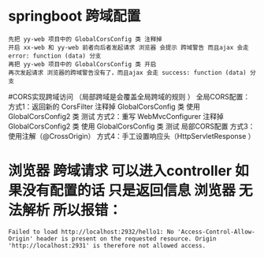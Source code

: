 #  springboot 跨域配置
    先把 yy-web 项目中的 GlobalCorsConfig 类 注释掉
    开启 xx-web 和 yy-web 前者向后者发起请求 浏览器 会提示 跨域警告 而且ajax 会走 error: function (data) 分支
    再把 yy-web 项目中的 GlobalCorsConfig 类 开启
    再次发起请求 浏览器的跨域警告没有了，而且ajax 会走 success: function (data) 分支


#CORS实现跨域访问 （局部跨域是会覆盖全局跨域的规则 ）
    全局CORS配置：
             方式1：返回新的 CorsFilter     注释掉 GlobalCorsConfig 类  使用 GlobalCorsConfig2  类 测试
             方式2：重写 WebMvcConfigurer    注释掉 GlobalCorsConfig2 类  使用 GlobalCorsConfig  类 测试
    局部CORS配置
             方式3：使用注解（@CrossOrigin）
             方式4：手工设置响应头（HttpServletResponse ）
             
             
#  浏览器 跨域请求 可以进入controller  如果没有配置的话 只是返回信息  浏览器 无法解析  所以报错：
    Failed to load http://localhost:2932/hello1: No 'Access-Control-Allow-Origin' header is present on the requested resource. Origin 'http://localhost:2931' is therefore not allowed access.